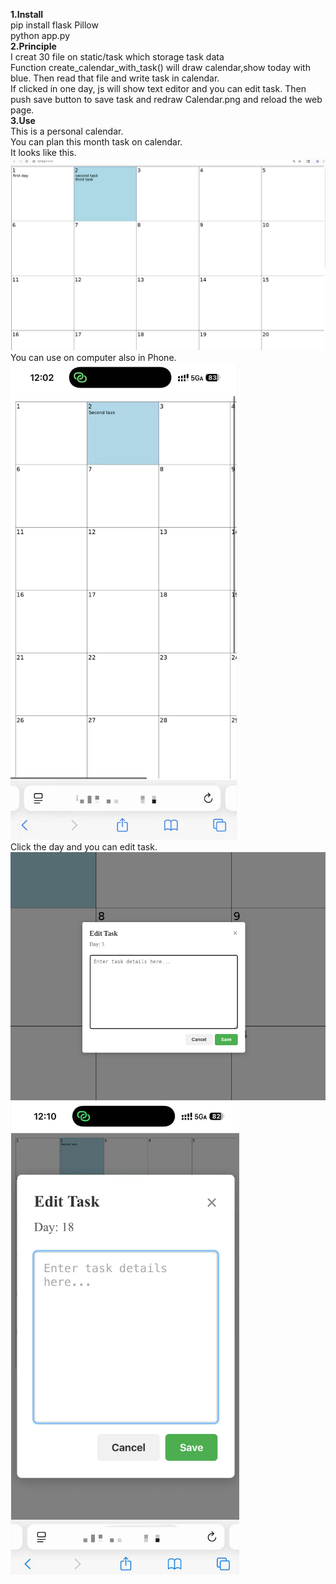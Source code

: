 **1.Install**<br>
pip install flask Pillow<br>
python app.py<br>
**2.Principle**<br>
I creat 30 file on static/task which storage task data<br>
Function create_calendar_with_task() will draw calendar,show today with blue. Then read that file and write task in calendar.<br>
If clicked in one day, js will show text editor and you can edit task. Then push save button to save task and redraw Calendar.png and reload the web page.<br>
**3.Use**<br>
This is a personal calendar.<br>
You can plan this month task on calendar.<br>
It looks like this.<br>
![alt text](image.png)<br>
You can use on computer also in Phone.<br>
![alt text](image-1.png)<br>
Click the day and you can edit task.<br>
![alt text](image-2.png)<br>
![alt text](image-3.png)